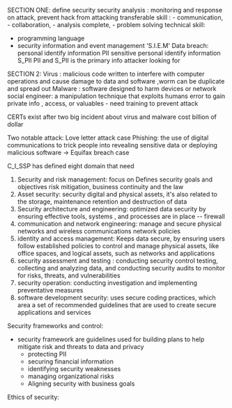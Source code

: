 SECTION ONE:
define security 
security analysis : monitoring and response on attack, prevent hack from attacking 
transferable skill : 
    - communication, 
    - collaboration, 
    - analysis complete, 
    - problem solving
technical skill:
 - programming language 
 - security information and event management  'S.I.E.M'
Data breach: 
personal identify information PII
sensitive personal identify information S_PII
PII and S_PII is the primary info attacker looking for

SECTION 2:
Virus : malicious code written to interfere with  computer operations and cause damage to data and software ,worm can be duplicate and spread out 
Malware : software designed to harm devices or network
social engineer: a manipulation technique that exploits humans error to gain private info , access, or valuables - need training to prevent attack 

CERTs exist after two big incident about virus and malware cost billion of dollar

Two notable attack:
Love letter attack case
Phishing: the use  of digital communications to trick people into revealing sensitive data or deploying malicious software -> 
Equifax breach case


C_I_SSP has defined eight domain that need 
1. Security and risk management: focus on Defines security goals and objectives risk mitigation, business continuity and the law
2. Asset security: security digital and physical assets, it's also related to the storage, maintenance retention and destruction of data
3. Security architecture and engineering: optimized data security by ensuring effective tools, systems , and processes are in place  -- firewall
4. communication and network engineering: manage and secure physical networks and wireless communications
network policies 
5. identity and access management: Keeps data secure, by ensuring users follow established policies to control and manage physical assets, like office spaces, and logical assets, such as networks and applications
6. security assessment and testing : conducting security control testing, collecting and analyzing data, and conducting security audits to monitor for risks, threats, and vulnerabilities
7. security operation: conducting investigation and implementing preventative measures
8. software development security: uses secure coding practices, which area a set of recommended guidelines that are used to create secure applications and services

Security frameworks and control:
- security framework are guidelines used for building plans to help mitigate risk and threats to data and privacy
  - protecting PII
  - securing financial information
  - identifying security weaknesses
  - managing organizational risks
  - Aligning security with business goals

Ethics of security:









